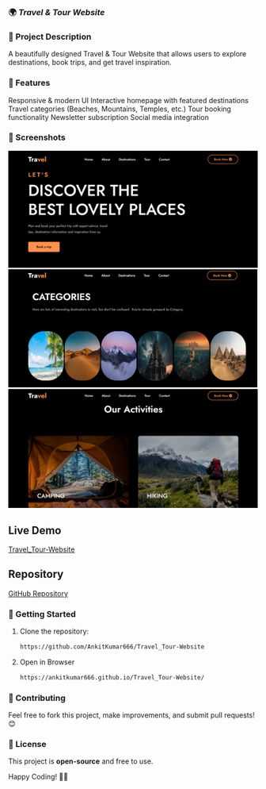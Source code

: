 ### 🌍 ***Travel & Tour Website***  

### **📌 Project Description** 
A beautifully designed Travel & Tour Website that allows users to explore destinations, book trips, and get travel inspiration.

### 🚀 Features 
Responsive & modern UI
Interactive homepage with featured destinations
Travel categories (Beaches, Mountains, Temples, etc.)
Tour booking functionality
Newsletter subscription
Social media integration 

### **📸 Screenshots**  
![image alt](https://github.com/AnkitKumar666/Travel_Tour-Website/blob/dec0b2d707b045c4f2a14afc5152eee0e9e58811/images/Screenshot-1.png)
![image alt](https://github.com/AnkitKumar666/Travel_Tour-Website/blob/dec0b2d707b045c4f2a14afc5152eee0e9e58811/images/Screenshot-2.png)
![image alt](https://github.com/AnkitKumar666/Travel_Tour-Website/blob/dec0b2d707b045c4f2a14afc5152eee0e9e58811/images/Screenshot-3.png)


## Live Demo

[Travel_Tour-Website](https://ankitkumar666.github.io/Travel_Tour-Website/)

## Repository

[GitHub Repository]( https://github.com/AnkitKumar666/Travel_Tour-Website)

### **🚀 Getting Started**  
1. Clone the repository:  
      ```sh
   https://github.com/AnkitKumar666/Travel_Tour-Website
   ```
2. Open in Browser
      ```sh
      https://ankitkumar666.github.io/Travel_Tour-Website/
      ```

### **📢 Contributing**  
Feel free to fork this project, make improvements, and submit pull requests! 😊  

### **📜 License**  
This project is **open-source** and free to use.  

Happy Coding! 🚀🔥

